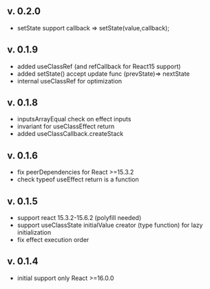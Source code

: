 v. 0.2.0
-----------
* setState support callback => setState(value,callback);

v. 0.1.9
-----------
* added useClassRef (and refCallback for React15 support)
* added setState() accept update func (prevState)=> nextState 
* internal useClassRef for optimization

v. 0.1.8
-----------
* inputsArrayEqual check on effect inputs
* invariant for useClassEffect return 
* added useClassCallback.createStack

v. 0.1.6
-----------
* fix peerDependencies for React >=15.3.2
* check typeof useEffect return is a function

v. 0.1.5
-----
+ support react 15.3.2-15.6.2 (polyfill needed)
+ support useClassState initialValue creator (type function) for lazy initialization
+ fix effect execution order 

v. 0.1.4
-----------
* initial support only React >=16.0.0
